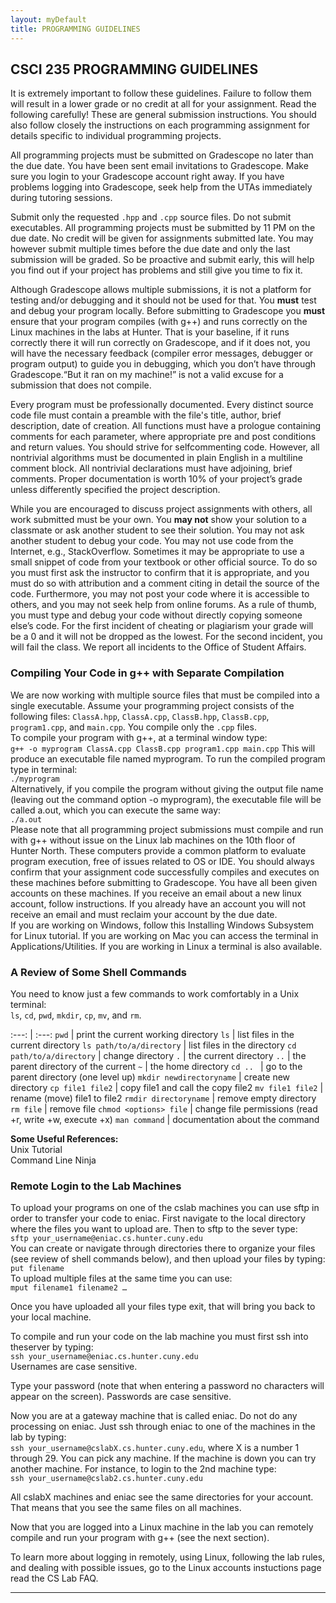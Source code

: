 ```yaml
---
layout: myDefault 
title: PROGRAMMING GUIDELINES
---
```


## CSCI 235 PROGRAMMING GUIDELINES

It is extremely important to follow these guidelines. Failure to follow them will result in a lower grade or no credit at all for your assignment. Read the following carefully! These are general submission instructions. You should also follow closely the instructions on each programming assignment for details specific to individual programming projects.  
  
All programming projects must be submitted on Gradescope no later than the due date. You have been sent email invitations to Gradescope. Make sure you login to your Gradescope account right away. If you have problems logging into Gradescope, seek help from the UTAs immediately during tutoring sessions.  
  
Submit only the requested `.hpp` and `.cpp` source files. Do not submit executables. All programming projects must be submitted by 11 PM on the due date. No credit will be given for assignments submitted late. You may however submit multiple times before the due date and only the last submission will be graded. So be proactive and submit early, this will help you find out if your project has problems and still give you time to fix it.  
  
Although Gradescope allows multiple submissions, it is not a platform for testing and/or debugging and it should not be used for that. You **must** test and debug your program locally. Before submitting to Gradescope you **must** ensure that your program compiles (with g++) and runs correctly on the Linux machines in the labs at Hunter. That is your baseline, if it runs correctly there it will run correctly on Gradescope, and if it does not, you will have the necessary feedback (compiler error messages, debugger or program output) to guide you in debugging, which you don’t have through  Gradescope.“But it ran on my machine!” is not a valid excuse for a submission that does not compile.  
  
Every program must be professionally documented. Every distinct source code file must contain a preamble with the file's title, author, brief description, date of creation. All functions must have a prologue containing comments for each parameter, where appropriate pre and post conditions and return values. You should strive for selfcommenting code. However, all nontrivial algorithms must be documented in plain English in a multiline comment block. All nontrivial declarations must have adjoining, brief comments. Proper documentation is worth 10% of your project’s grade unless differently specified the project description. 

While you are encouraged to discuss project assignments with others, all work submitted must be your own. You **may not** show your solution to a classmate or ask another student to see their solution. You may not ask another student to debug your code. You may not use code from the Internet, e.g., StackOverflow. Sometimes it may be appropriate to use a small snippet of code from your textbook or other official source. To do so you must first ask the instructor to confirm that it is appropriate, and you must do so with attribution and a comment citing in detail the source of the code. Furthermore, you may not post your code where it is accessible to others, and you may not seek help from online forums. As a rule of thumb, you must type and debug your code without directly copying someone else’s code. For the first incident of cheating or plagiarism your grade will be a 0 and it will not be dropped as the lowest. For the second incident, you will fail the class. We report all incidents to the Office of Student Affairs.  
  
### Compiling Your Code in g++ with Separate Compilation
We are now working with multiple source files that must be compiled into a single executable. Assume your programming project consists of the following files: `ClassA.hpp`, `ClassA.cpp`, `ClassB.hpp`, `ClassB.cpp`, `program1.cpp`, and `main.cpp`. You compile only the `.cpp` files.  
To compile your program with g++, at a terminal window type:  
`g++ -o myprogram ClassA.cpp ClassB.cpp program1.cpp main.cpp`
This will produce an executable file named myprogram. To run the compiled program type in terminal:  
`./myprogram`  
Alternatively, if you compile the program without giving the output file name (leaving out the command option -o myprogram), the executable file will be called a.out, which you can execute the same way:  
`./a.out`  
Please note that all programming project submissions must compile and run with g++ without issue on the Linux lab machines on the 10th floor of Hunter North. These computers provide a common platform to evaluate program execution, free of issues related to OS or IDE. You should always confirm that your assignment code successfully compiles and executes on these machines before submitting to Gradescope. You have all been given accounts on these machines. If you receive an email about a new linux account, follow instructions. If you already have an account you will not receive an email and must [reclaim](comp_sci_faq.pdf) your account by the due date.  
If you are working on Windows, follow this [Installing Windows Subsystem for Linux](https://okunhardt.github.io/documents/Installing_WSL.pdf) tutorial. If you are working on Mac you can access the terminal in Applications/Utilities. If you are working in Linux a terminal is also available.  
  
### A Review of Some Shell Commands  
You need to know just a few commands to work comfortably in a Unix terminal:  
`ls`, `cd`, `pwd`, `mkdir`, `cp`, `mv`, and `rm`.  
  
 :---: | :---: 
 `pwd` | print the current working directory 
 `ls` | list files in the current directory 
 `ls path/to/a/directory` | list files in the directory 
 `cd path/to/a/directory` | change directory 
 `.` | the current directory 
 `..` | the parent directory of the current 
 `~` | the home directory 
 `cd .. ` | go to the parent directory (one level up) 
 `mkdir newdirectoryname` | create new directory 
 `cp file1 file2` | copy file1 and call the copy file2 
 `mv file1 file2` | rename (move) file1 to file2 
 `rmdir directoryname` | remove empty directory 
 `rm file` | remove file 
 `chmod <options> file` | change file permissions (read +r, write +w, execute +x) 
 `man command` | documentation about the command 
  
**Some Useful References:**    
[Unix Tutorial](http://www.ee.surrey.ac.uk/Teaching/Unix/unix1.html)  
[Command Line Ninja](https://lifehacker.com/5743814/become-a-commandline-ninja-with-these-time-saving-shortcuts)    

### Remote Login to the Lab Machines  
To upload your programs on one of the cslab machines you can use sftp in order to transfer your code to eniac. First navigate to the local directory where the files you want to upload are. Then to sftp to the sever type:  
`sftp your_username@eniac.cs.hunter.cuny.edu`  
You can create or navigate through directories there to organize your files (see review of shell commands below), and then upload your files by typing:  
`put filename`  
To upload multiple files at the same time you can use:  
`mput filename1 filename2 …`  
  
Once you have uploaded all your files type exit, that will bring you back to your local machine.
  
To compile and run your code on the lab machine you must first ssh into theserver by typing:  
`ssh your_username@eniac.cs.hunter.cuny.edu`  
Usernames are case sensitive.  
  
Type your password (note that when entering a password no characters will appear on the screen). Passwords are case sensitive.
  
Now you are at a gateway machine that is called eniac. Do not do any processing on eniac. Just ssh through eniac to one of the machines in the lab by typing:  
`ssh your_username@cslabX.cs.hunter.cuny.edu`, where X is a number 1 through 29. You can pick any machine. If the machine is down you can try another machine. For instance, to login to the 2nd machine type:  
`ssh your_username@cslab2.cs.hunter.cuny.edu`  
  
All cslabX machines and eniac see the same directories for your account. That means that you see the same files on all machines. 
  
Now that you are logged into a Linux machine in the lab you can remotely compile and run your program with g++ (see the next section).  
  
To learn more about logging in remotely, using Linux, following the lab rules, and dealing with possible issues, go to the [Linux accounts instuctions page](http://compsci.hunter.cuny.edu/~csdir/) read the [CS Lab FAQ](comp_sci_faq.pdf).  
  
---  
  
<style>  
table {
    border-collapse: collapse;
}
table, td, th {
    text-align: left;
    padding: 8px;
    padding-bottom: 6px;
    border: 1px solid #dee1e4;
}
tr:nth-child(even) {background-color: #fafafa;}
tr:nth-child(odd) {background-color: #ffffff;}
hr.style-six {
    border: 0;
    height: 0;
    border-top: 1px solid rgba(0, 0, 0, 0.1);
    border-bottom: 1px solid rgba(255, 255, 255, 0.3);
}
a:link {
    text-decoration: none;
}
a:visited {
    text-decoration: none;
    color: blue;
}
a:hover {
    text-decoration: none;
}
a:active {
    text-decoration: none;
}
</style>

